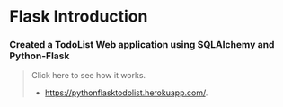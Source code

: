 # Flask Introduction 
### Created a TodoList Web application using SQLAlchemy and Python-Flask 

> Click here to see how it works.
> - https://pythonflasktodolist.herokuapp.com/.

